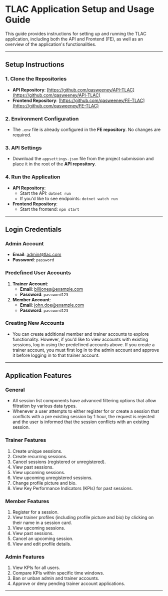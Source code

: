 # TLAC Application Setup and Usage Guide

This guide provides instructions for setting up and running the TLAC application, including both the API and Frontend (FE), as well as an overview of the application's functionalities.

---

## Setup Instructions

### 1. Clone the Repositories

- **API Repository**: [https://github.com/qasweeney/API-TLAC](https://github.com/qasweeney/API-TLAC)
- **Frontend Repository**: [https://github.com/qasweeney/FE-TLAC](https://github.com/qasweeney/FE-TLAC)

### 2. Environment Configuration

- The `.env` file is already configured in the **FE repository**. No changes are required.

### 3. API Settings

- Download the `appsettings.json` file from the project submission and place it in the root of the **API repository**.

### 4. Run the Application

- **API Repository**:
  - Start the API: `dotnet run`
  - If you'd like to see endpoints: `dotnet watch run`
- **Frontend Repository**:
  - Start the frontend: `npm start`

---

## Login Credentials

### Admin Account

- **Email**: [admin@tlac.com](mailto:admin@tlac.com)
- **Password**: `password`

### Predefined User Accounts

1. **Trainer Account**:
   - **Email**: [billjones@example.com](mailto:billjones@example.com)
   - **Password**: `password123`
2. **Member Account**:
   - **Email**: [john.doe@example.com](mailto:john.doe@example.com)
   - **Password**: `password123`

### Creating New Accounts

- You can create additional member and trainer accounts to explore functionality. However, if you'd like to view accounts with existing sessions, log in using the predefined accounts above. If you create a trainer account, you must first log in to the admin account and approve it before logging in to that trainer account.

---

## Application Features

### General

- All session list components have advanced filtering options that allow filtration by various data types.
- Whenever a user attempts to either register for or create a session that conflicts with a pre existing session by 1 hour, the request is rejected and the user is informed that the session conflicts with an existing session.

### Trainer Features

1. Create unique sessions.
2. Create recurring sessions.
3. Cancel sessions (registered or unregistered).
4. View past sessions.
5. View upcoming sessions.
6. View upcoming unregistered sessions.
7. Change profile picture and bio.
8. View Key Performance Indicators (KPIs) for past sessions.

### Member Features

1. Register for a session.
2. View trainer profiles (including profile picture and bio) by clicking on their name in a session card.
3. View upcoming sessions.
4. View past sessions.
5. Cancel an upcoming session.
6. View and edit profile details.

### Admin Features

1. View KPIs for all users.
2. Compare KPIs within specific time windows.
3. Ban or unban admin and trainer accounts.
4. Approve or deny pending trainer account applications.

---
